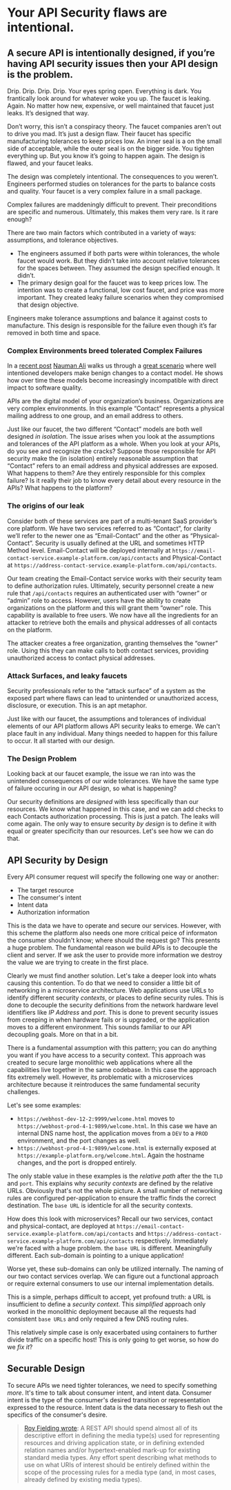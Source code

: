 # Your API Security flaws are intentional.
## A secure API is intentionally designed, if you’re having API security issues then your API design is the problem.

Drip. Drip. Drip. Drip. Your eyes spring open. Everything is dark. You frantically look around for whatever woke you up. The faucet is leaking. Again. No matter how new, expensive, or well maintained that faucet just leaks. It’s designed that way.

Don’t worry, this isn’t a conspiracy theory. The faucet companies aren’t out to drive you mad. It’s just a design flaw. Their faucet has specific manufacturing tolerances to keep prices low. An inner seal is a on the small side of acceptable, while the outer seal is on the bigger side. You tighten everything up. But you know it’s going to happen again. The design is flawed, and your faucet leaks.

The design was completely intentional. The consequences to you weren’t. Engineers performed studies on tolerances for the parts to balance costs and quality. Your faucet is a very complex failure in a small package.

Complex failures are maddeningly difficult to prevent. Their preconditions are specific and numerous. Ultimately, this makes them very rare. Is it rare enough?

There are two main factors which contributed in a variety of ways: assumptions, and tolerance objectives.
* The engineers assumed if both parts were within tolerances, the whole faucet would work. But they didn’t take into account relative tolerances for the spaces between. They assumed the design specified enough. It didn’t.
* The primary design goal for the faucet was to keep prices low. The intention was to create a functional, low cost faucet, and price was more important. They created leaky failure scenarios when they compromised that design objective.

Engineers make tolerance assumptions and balance it against costs to manufacture. This design is responsible for the failure even though it’s far removed in both time and space.

### Complex Environments breed tolerated Complex Failures

In a [recent post](https://stoplight.io/conflicting-model-problem/) [Nauman Ali](https://stoplight.io/blog/author/nauman-ali/) walks us through a [great scenario](https://xkcd.com/927/) where well intentioned developers make benign changes to a contact model. He shows how over time these models become increasingly incompatible with direct impact to software quality. 

APIs are the digital model of your organization’s business. Organizations are very complex environments. In this example “Contact” represents a physical mailing address to one group, and an email address to others.

Just like our faucet, the two different “Contact” models are both well designed _in isolation_. The issue arises when you look at the assumptions and tolerances of the API platform as a whole. When you look at your APIs, do you see and recognize the cracks? Suppose those responsible for API security make the (in isolation) entirely reasonable assumption that “Contact” refers to an email address and physical addresses are exposed. What happens to them? Are they entirely responsible for this complex failure? Is it really their job to know every detail about every resource in the APIs? What happens to the platform?


### The origins of our leak

Consider both of these services are part of a multi-tenant SaaS provider’s core platform. We have two services referred to as “Contact”, for clarity we’ll refer to the newer one as “Email-Contact” and the other as “Physical-Contact”. Security is usually defined at the URL and sometimes HTTP Method level. Email-Contact will be deployed internally at `https://email-contact-service.example-platform.com/api/contacts` and Physical-Contact at `https://address-contact-service.example-platform.com/api/contacts`.

Our team creating the Email-Contact service works with their security team to define authorization rules. Ultimately, security personnel create a new rule that `/api/contacts` requires an authenticated user with “owner” or “admin” role to access. However, users have the ability to create organizations on the platform and this will grant them “owner” role. This capability is available to free users. We now have all the ingredients for an attacker to retrieve both the emails and physical addresses of all contacts on the platform.

The attacker creates a free organization, granting themselves the “owner” role. Using this they can make calls to both contact services, providing unauthorized access to contact physical addresses.

### Attack Surfaces, and leaky faucets

Security professionals refer to the “attack surface” of a system as the exposed part where flaws can lead to unintended or unauthorized access, disclosure, or execution. This is an apt metaphor.

Just like with our faucet, the assumptions and tolerances of individual elements of our API platform allows API security leaks to emerge. We can't place fault in any individual. Many things needed to happen for this failure to occur. It all started with our design.

### The Design Problem

Looking back at our faucet example, the issue we ran into was the unintended consequences of our wide tolerances. We have the same type of failure occuring in our API design, so what is happening?

Our security definitions are _designed_ with less specifically than our resources. We know what happened in this case, and we can add checks to each Contacts authorization processing. This is just a patch. The leaks will come again. The only way to ensure security _by design_ is to define it with equal or greater specificity than our resources. Let's see how we can do that.

## API Security by Design

Every API consumer request will specify the following one way or another:
* The target resource
* The consumer's intent
* Intent data
* Authorization information

This is the data we have to operate and secure our services. However, with this scheme the platform also needs one more critical peice of informaton the consumer shouldn't know; where should the request go? This presents a huge problem. The fundamental reason we build APIs is to decouple the client and server. If we ask the user to provide more information we destroy the value we are trying to create in the first place.

Clearly we must find another solution. Let's take a deeper look into whats causing this contention. To do that we need to consider a little bit of networking in a microservice architecture. Web applications use URLs to identify different security _contexts_, or places to define security rules. This is done to decouple the security definitions from the network hardware level identifiers like _IP Address_ and _port_. This is done to prevent security issues from creeping in when hardware fails or is upgraded, or the application moves to a different environment. This sounds familiar to our API decoupling goals. More on that in a bit.

There is a fundamental assumption with this pattern; you can do anything you want if you have access to a security context. This approach was created to secure large monolithic web applications where all the capabilities live together in the same codebase. In this case the approach fits extremely well. However, its problematic with a microservices architecture because it reintroduces the same fundamental security challenges.

Let's see some examples:
* `https://webhost-dev-12-2:9999/welcome.html` moves to `https://webhost-prod-4-1:9899/welcome.html`. In this case we have an internal DNS name host, the application moves from a `DEV` to a `PROD` environment, and the port changes as well.
* `https://webhost-prod-4-1:9899/welcome.html` is externally exposed at `https://example-platform.org/welcome.html`. Again the hostname changes, and the port is dropped entirely.

The only stable value in these examples is the _relative path_ after the the `TLD` and `port`. This explains why _security contexts_ are defined by the relative URLs. Obviously that's not the whole picture. A small number of networking rules are configured per-application to ensure the traffic finds the correct destination. The `base URL` is identicle for all the security contexts.

How does this look with microservices? Recall our two services, contact and physical-contact, are deployed at `https://email-contact-service.example-platform.com/api/contacts` and `https://address-contact-service.example-platform.com/api/contacts` respectively. Immediately we're faced with a huge problem. the `base URL` is different. Meaningfully different. Each sub-domain is pointing to a unique application!

Worse yet, these sub-domains can only be utilized internally. The naming of our two contact services overlap. We can figure out a functional approach or require external consumers to use our internal implementation details.

This is a simple, perhaps difficult to accept, yet profound truth: a URL is insufficient to define a _security context_. This _simplified_ approach only worked in the monolithic deployment because all the requests had consistent `base URLs` and only required a few DNS routing rules.

This relatively simple case is only exacerbated using containers to further divide traffic on a specific host! This is only going to get worse, so how do we _fix it_?

## Securable Design

To secure APIs we need tighter tolerances, we need to specify something _more_. It's time to talk about consumer intent, and intent data. Consumer intent is the type of the consumer's desired transition or representation expressed to the resource. Intent data is the data necessary to flesh out the specifics of the consumer's desire. 

> [Roy Fielding wrote](https://roy.gbiv.com/untangled/2008/rest-apis-must-be-hypertext-driven): 
> A REST API should spend almost all of its descriptive effort in defining the media type(s) used for representing resources and driving application state, or in defining extended relation names and/or hypertext-enabled mark-up for existing standard media types. Any effort spent describing what methods to use on what URIs of interest should be entirely defined within the scope of the processing rules for a media type (and, in most cases, already defined by existing media types). 


